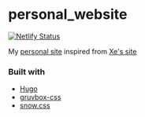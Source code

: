 # personal_website

[![Netlify Status](https://api.netlify.com/api/v1/badges/f0dfee6c-10dc-463c-b402-db1ebbd49819/deploy-status)](https://app.netlify.com/sites/lunatichacker/deploys)

My [personal site](https://lunatichacker.ml/) inspired from [Xe's site](https://christine.website/)

### Built with

- [Hugo](https://gohugo.io/)
- [gruvbox-css](https://github.com/Xe/gruvbox-css)
- [snow.css](https://github.com/Xe/site/blob/79c52388170747ebc812bcb4954b5badd8cbc2a4/css/snow.css)
